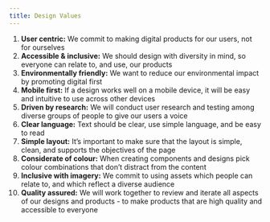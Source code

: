 ```yaml
---
title: Design Values
---
```


1. **User centric:** We commit to making digital products for our users, not for ourselves
2. **Accessible & inclusive:** We should design with diversity in mind, so everyone can relate to, and use, our products
3. **Environmentally friendly:** We want to reduce our environmental impact by promoting digital first
4. **Mobile first:** If a design works well on a mobile device, it will be easy and intuitive to use across other devices
5. **Driven by research:** We will conduct user research and testing among diverse groups of people to give our users a voice
6. **Clear language:** Text should be clear, use simple language, and be easy to read
7. **Simple layout:** It’s important to make sure that the layout is simple, clean, and supports the objectives of the page
8. **Considerate of colour:** When creating components and designs pick colour combinations that don’t distract from the content
9. **Inclusive with imagery:** We commit to using assets which people can relate to, and which reflect a diverse audience
10. **Quality assured:** We will work together to review and iterate all aspects of our designs and products - to make products that are high quality and accessible to everyone
